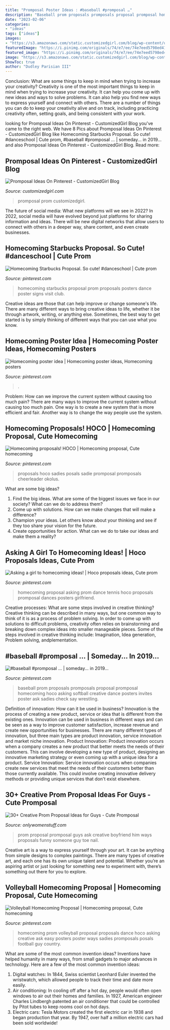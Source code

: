 ```yaml
---
title: "Promposal Poster Ideas : #baseball #promposal …"
description: "Baseball prom proposals promposals proposal promposal homecoming hoco asking softball creative dance posters invites poster ask sadies check say wrestling"
date: "2023-02-06"
categories:
- "ideas"
tags: ["ideas"]
images:
- "https://s3.amazonaws.com/static.customizedgirl.com/blog/wp-content/uploads/2016/04/04145212/4-1-16-Prom-Pin-Board.png"
featuredImage: "https://i.pinimg.com/originals/74/e7/ee/74e7eed5798ed4196ab7e459fb97caa2.jpg"
featured_image: "https://i.pinimg.com/originals/74/e7/ee/74e7eed5798ed4196ab7e459fb97caa2.jpg"
image: "https://s3.amazonaws.com/static.customizedgirl.com/blog/wp-content/uploads/2016/04/04145212/4-1-16-Prom-Pin-Board.png"
ShowToc: true
author: "Dudley Parisian III"
---
```



Conclusion: What are some things to keep in mind when trying to increase your creativity?
Creativity is one of the most important things to keep in mind when trying to increase your creativity. It can help you come up with new ideas and ways to solve problems. It can also help you find new ways to express yourself and connect with others. There are a number of things you can do to keep your creativity alive and on track, including practicing creativity often, setting goals, and being consistent with your work.

	

		
looking for Promposal Ideas On Pinterest - CustomizedGirl Blog you've came to the right web. We have 8 Pics about Promposal Ideas On Pinterest - CustomizedGirl Blog like Homecoming Starbucks Proposal. So cute! #danceschool | Cute prom, #baseball #promposal … | someday... in 2019… and also Promposal Ideas On Pinterest - CustomizedGirl Blog. Read more:
		
    
## Promposal Ideas On Pinterest - CustomizedGirl Blog

<img loading=lazy src="https://s3.amazonaws.com/static.customizedgirl.com/blog/wp-content/uploads/2016/04/04145212/4-1-16-Prom-Pin-Board.png" onerror="this.onerror=null;this.src='https://tse1.mm.bing.net/th?id=OIP.2kog7kWyPsEmJk4lIk8kdwHaD4&amp;pid=15.1';" alt="Promposal Ideas On Pinterest - CustomizedGirl Blog">

_Source: customizedgirl.com_

>promposal prom customizedgirl. 

	

The future of social media: What new platforms will we see in 2022?
In 2022, social media will have evolved beyond just platforms for sharing information and ideas. There will be new digital networks that allow users to connect with others in a deeper way, share content, and even create businesses.

    
## Homecoming Starbucks Proposal. So Cute! #danceschool | Cute Prom

<img loading=lazy src="https://i.pinimg.com/736x/78/f4/d2/78f4d2c134b3555330bd8d1b5e4d1116.jpg" onerror="this.onerror=null;this.src='https://tse3.mm.bing.net/th?id=OIP.67YZqdiGyDLtSniq8yOFvwHaNK&amp;pid=15.1';" alt="Homecoming Starbucks Proposal. So cute! #danceschool | Cute prom">

_Source: pinterest.com_

>homecoming starbucks proposal prom proposals posters dance poster signs visit club. 

	

Creative ideas are those that can help improve or change someone's life. There are many different ways to bring creative ideas to life, whether it be through artwork, writing, or anything else. Sometimes, the best way to get started is by simply thinking of different ways that you can use what you know.

    
## Homecoming Poster Idea | Homecoming Poster Ideas, Homecoming Posters

<img loading=lazy src="https://i.pinimg.com/originals/74/e7/ee/74e7eed5798ed4196ab7e459fb97caa2.jpg" onerror="this.onerror=null;this.src='https://tse2.mm.bing.net/th?id=OIP.OeqG7nW9_76zobjSn81qSQHaJ4&amp;pid=15.1';" alt="Homecoming poster idea | Homecoming poster ideas, Homecoming posters">

_Source: pinterest.com_

>. 

	

Problem: How can we improve the current system without causing too much pain?
There are many ways to improve the current system without causing too much pain. One way is to create a new system that is more efficient and fair. Another way is to change the way people use the system.

    
## Homecoming Proposals! HOCO | Homecoming Proposal, Cute Homecoming

<img loading=lazy src="https://i.pinimg.com/originals/98/e1/a7/98e1a7c389b3a473f915ea5a34439fda.jpg" onerror="this.onerror=null;this.src='https://tse2.mm.bing.net/th?id=OIP.a5lkAw2yZWJ-t7Q7bMcpRAHaJ3&amp;pid=15.1';" alt="Homecoming proposals! HOCO | Homecoming proposal, Cute homecoming">

_Source: pinterest.com_

>proposals hoco sadies posals sadie promposal promposals cheerleader okolus. 

	

What are some big ideas?
1. Find the big ideas. What are some of the biggest issues we face in our society? What can we do to address them?
2. Come up with solutions. How can we make changes that will make a difference?
3. Champion your ideas. Let others know about your thinking and see if they too share your vision for the future.
4. Create opportunities for action. What can we do to take our ideas and make them a reality?

    
## Asking A Girl To Homecoming Ideas! | Hoco Proposals Ideas, Cute Prom

<img loading=lazy src="https://i.pinimg.com/originals/29/c2/df/29c2dfa46dc242d77e4165f71ecdc189.jpg" onerror="this.onerror=null;this.src='https://tse1.mm.bing.net/th?id=OIP.oQ_v7n5BWYJPaW6mpiSvRAHaJ4&amp;pid=15.1';" alt="Asking a girl to homecoming ideas! | Hoco proposals ideas, Cute prom">

_Source: pinterest.com_

>homecoming proposal asking prom dance tennis hoco proposals promposal dances posters girlfriend. 

	

Creative processes: What are some steps involved in creative thinking?
Creative thinking can be described in many ways, but one common way to think of it is as a process of problem solving. In order to come up with solutions to difficult problems, creativity often relies on brainstorming and breaking down complex ideas into smaller manageable pieces. Some of the steps involved in creative thinking include: Imagination, Idea generation, Problem solving, andplementation.

    
## #baseball #promposal … | Someday... In 2019…

<img loading=lazy src="https://i.pinimg.com/736x/44/e8/41/44e84111371224ebe98417c4c2dbee97--hoco-proposals-prom-invites-ideas-proposals.jpg?b=t" onerror="this.onerror=null;this.src='https://tse4.mm.bing.net/th?id=OIP.q7dpJg5M3JQ7PzpDyXjiJgHaJ3&amp;pid=15.1';" alt="#baseball #promposal … | someday... in 2019…">

_Source: pinterest.com_

>baseball prom proposals promposals proposal promposal homecoming hoco asking softball creative dance posters invites poster ask sadies check say wrestling. 

	

Definition of innovation: How can it be used in business?
Innovation is the process of creating a new product, service or idea that is different from the existing ones. Innovation can be used in business in different ways and can be seen as a way to improve customer satisfaction, increase revenue and create new opportunities for businesses. There are many different types of innovation, but three main types are product innovation, service innovation and market niche innovation. Product Innovation: Product innovation occurs when a company creates a new product that better meets the needs of their customers. This can involve developing a new type of product, designing an innovative marketing strategy or even coming up with a unique idea for a product. Service Innovation: Service innovation occurs when companies create new services that meet the needs of their customers better than those currently available. This could involve creating innovative delivery methods or providing unique services that don't exist elsewhere.

    
## 30+ Creative Prom Proposal Ideas For Guys - Cute Promposal

<img loading=lazy src="https://onlywomenstuff.com/wp-content/uploads/2017/03/273ce7ff354b617b2624b004d69c20f5.jpg" onerror="this.onerror=null;this.src='https://tse4.mm.bing.net/th?id=OIP.QftKJr1OGjrKug2iOo6tQwHaNK&amp;pid=15.1';" alt="30+ Creative Prom Proposal Ideas for Guys - Cute Promposal">

_Source: onlywomenstuff.com_

>prom proposal promposal guys ask creative boyfriend him ways proposals funny someone guy toe nail. 

	

Creative art is a way to express yourself through your art. It can be anything from simple designs to complex paintings. There are many types of creative art, and each one has its own unique talent and potential. Whether you’re an aspiring artist or just looking for something new to experiment with, there’s something out there for you to explore.

    
## Volleyball Homecoming Proposal | Homecoming Proposal, Cute Homecoming

<img loading=lazy src="https://i.pinimg.com/originals/f4/ca/34/f4ca341cf03887f1f2d0ed936b7f13ee.jpg" onerror="this.onerror=null;this.src='https://tse3.mm.bing.net/th?id=OIP.hNkF4SEu07ik3wLyRuRAQgHaJ4&amp;pid=15.1';" alt="Volleyball Homecoming Proposal | Homecoming proposal, Cute homecoming">

_Source: pinterest.com_

>homecoming prom volleyball proposal proposals dance hoco asking creative ask easy posters poster ways sadies promposals posals football guy country. 

	

What are some of the most common invention ideas?
Inventions have helped humanity in many ways, from small gadgets to major advances in technology. Here are a few of the most common invention ideas:
1. Digital watches: In 1844, Swiss scientist Leonhard Euler invented the wristwatch, which allowed people to track their time and date more easily.
2. Air conditioning: In cooling off after a hot day, people would often open windows to air out their homes and families. In 1927, American engineer Charles Lindbergh patented an air conditioner that could be controlled by Pitot tubes to keep rooms cool on hot days.
3. Electric cars: Tesla Motors created the first electric car in 1938 and began production that year. By 1947, over half a million electric cars had been sold worldwide!

